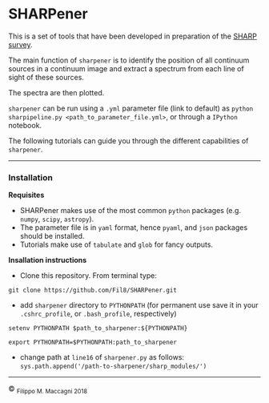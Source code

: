 # SHARPener


This is a set of tools that have been developed in preparation of the [SHARP survey](
https://www.astron.nl/astronomy-group/apertif/science-projects/sharp-search-hi-absorption-apertif/sharp). 

The main function of `sharpener` is to identify the position of all continuum sources in a continuum image and extract
a spectrum from each line of sight of these sources. 

The spectra are then plotted. 

`sharpener` can be run using a `.yml` parameter file (link to default) as `python sharpipeline.py <path_to_parameter_file.yml>`, or through a `IPython`
notebook. 

The following tutorials can guide you through the different capabilities of `sharpener`.

***

### Installation

**Requisites**
- SHARPener makes use of the most common `python` packages (e.g. `numpy`, `scipy`, `astropy`). 
- The parameter file is in `yaml` format, hence `pyaml`, and `json` packages should be installed.
- Tutorials make use of `tabulate` and `glob` for fancy outputs.

**Insallation instructions**
- Clone this repository. From terminal type:

```
git clone https://github.com/Fil8/SHARPener.git
```

- add `sharpener` directory to `PYTHONPATH` (for permanent use save it in your `.cshrc_profile`, or `.bash_profile`, respectively)

```
setenv PYTHONPATH $path_to_sharpener:${PYTHONPATH}

export PYTHONPATH=$PYTHONPATH:path_to_sharpener
```

- change path at `line16` of `sharpener.py` as follows: `sys.path.append('/path-to-sharpener/sharp_modules/')` 
 
 ***
 <p>&copy <sub> Filippo M. Maccagni 2018 </sub></p>
